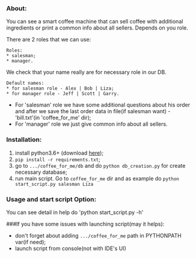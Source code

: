 ### About:
You can see a smart coffee machine that can sell coffee with additional ingredients or print a common info about all sellers. Depends on you role.
 
There are 2 roles that we can use:
```
Roles:
* salesman;
* manager.
```
We check that your name really are for necessary role in our DB.
```
Default names:
* for salesman role - Alex | Bob | Liza;
* for manager role - Jeff | Scott | Garry.
```

* For 'salesman' role we have some additional questions about his order and after we save the last order data in file(if salesman want) - 'bill.txt'(in 'coffee_for_me' dir);
* For 'manager' role we just give common info about all sellers.

### Installation:
1. install python3.6+ (download [here](https://www.python.org/downloads/release/python-367/));
2. `pip install -r requirements.txt`;
3. go to `.../coffee_for_me/db` and do `python db_creation.py` for create necessary database;
4. run main script. Go to `coffee_for_me` dir and as example do `python start_script.py salesman Liza`

### Usage and start script Option:
You can see detail in help do 'python start_script.py -h'

###If you have some issues with launching script(may it helps):
  * don't forget about adding `.../coffee_for_me` path in PYTHONPATH var(if need);
  * launch script from console(not with IDE's UI)